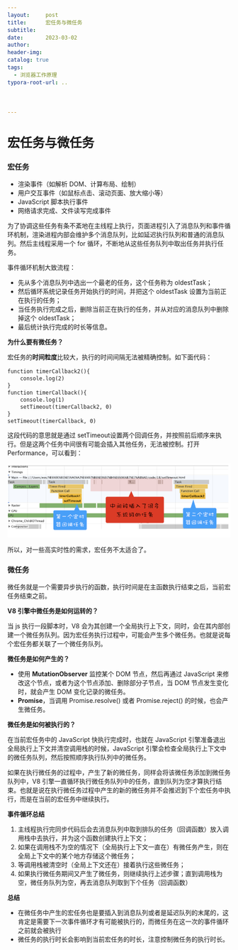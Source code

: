 ```yaml
---
layout:     post
title:      宏任务与微任务
subtitle:  
date:       2023-03-02
author:     
header-img: 
catalog: true
tags:
  - 浏览器工作原理
typora-root-url: ..



---
```


# 宏任务与微任务

### 宏任务

- 渲染事件（如解析 DOM、计算布局、绘制）
- 用户交互事件（如鼠标点击、滚动页面、放大缩小等）
- JavaScript 脚本执行事件
- 网络请求完成、文件读写完成事件

为了协调这些任务有条不紊地在主线程上执行，页面进程引入了消息队列和事件循环机制，渲染进程内部会维护多个消息队列，比如延迟执行队列和普通的消息队列。然后主线程采用一个 for 循环，不断地从这些任务队列中取出任务并执行任务。

事件循环机制大致流程：

- 先从多个消息队列中选出一个最老的任务，这个任务称为 oldestTask；
- 然后循环系统记录任务开始执行的时间，并把这个 oldestTask 设置为当前正在执行的任务；
- 当任务执行完成之后，删除当前正在执行的任务，并从对应的消息队列中删除掉这个 oldestTask；
- 最后统计执行完成的时长等信息。

**为什么要有微任务？**

宏任务的**时间粒度**比较大，执行的时间间隔无法被精确控制。如下面代码：

```
function timerCallback2(){
	console.log(2)
}
function timerCallback(){
	console.log(1)
	setTimeout(timerCallback2, 0)
}
setTimeout(timerCallback, 0)
```

这段代码的意思就是通过 setTimeout设置两个回调任务，并按照前后顺序来执行。但是这两个任务中间很有可能会插入其他任务，无法被控制。打开 Performance，可以看到：

![image-20230302235302133](/../img/postImage/image-20230302235302133.png)

所以，对一些高实时性的需求，宏任务不太适合了。

### 微任务

微任务就是一个需要异步执行的函数，执行时间是在主函数执行结束之后，当前宏任务结束之前。

**V8 引擎中微任务是如何运转的？**

当 js 执行一段脚本时，V8 会为其创建一个全局执行上下文，同时，会在其内部创建一个微任务队列。因为宏任务执行过程中，可能会产生多个微任务。也就是说每个宏任务都关联了一个微任务队列。

**微任务是如何产生的？**

- 使用 **MutationObserver** 监控某个 DOM 节点，然后再通过 JavaScript 来修改这个节点，或者为这个节点添加、删除部分子节点，当 DOM 节点发生变化时，就会产生 DOM 变化记录的微任务。
- **Promise**，当调用 Promise.resolve() 或者 Promise.reject() 的时候，也会产生微任务。

**微任务是如何被执行的？**

在当前宏任务中的 JavaScript 快执行完成时，也就在 JavaScript 引擎准备退出全局执行上下文并清空调用栈的时候，JavaScript 引擎会检查全局执行上下文中的微任务队列，然后按照顺序执行队列中的微任务。

如果在执行微任务的过程中，产生了新的微任务，同样会将该微任务添加到微任务队列中，V8 引擎一直循环执行微任务队列中的任务，直到队列为空才算执行结束。也就是说在执行微任务过程中产生的新的微任务并不会推迟到下个宏任务中执行，而是在当前的宏任务中继续执行。

**事件循环总结**

1. 主线程执行完同步代码后会去消息队列中取到排队的任务（回调函数）放入调用栈中去执行，并为这个函数创建执行上下文；
2. 如果在调用栈不为空的情况下（全局执行上下文一直在）有微任务产生，则在全局上下文中的某个地方存储这个微任务；
3. 等调用栈被清空时（全局上下文还在）接着执行这些微任务；
4. 如果执行微任务期间又产生了微任务，则继续执行上述步骤；直到调用栈为空，微任务队列为空，再去消息队列取到下个任务（回调函数）

**总结**

- 在微任务中产生的宏任务也是要插入到消息队列或者是延迟队列的末尾的，这肯定是需要下一次事件循环才有可能被执行的，而微任务在这一次的事件循环之前就会被执行
- 微任务的执行时长会影响到当前宏任务的时长，注意控制微任务的执行时长。
